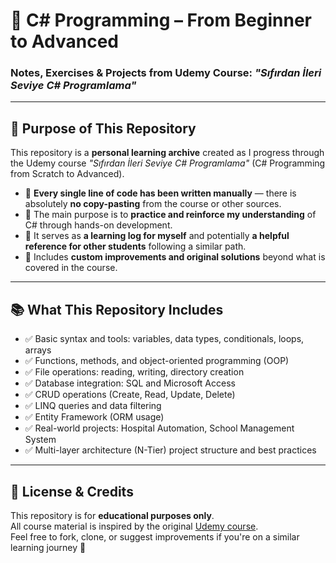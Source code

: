 # 🎯 C# Programming – From Beginner to Advanced  
### Notes, Exercises & Projects from Udemy Course: *"Sıfırdan İleri Seviye C# Programlama"*

---

## 📌 Purpose of This Repository

This repository is a **personal learning archive** created as I progress through the Udemy course *"Sıfırdan İleri Seviye C# Programlama"* (C# Programming from Scratch to Advanced).

- 🧩 **Every single line of code has been written manually** — there is absolutely **no copy-pasting** from the course or other sources.
- 🧠 The main purpose is to **practice and reinforce my understanding** of C# through hands-on development.
- 📘 It serves as **a learning log for myself** and potentially **a helpful reference for other students** following a similar path.
- 🔧 Includes **custom improvements and original solutions** beyond what is covered in the course.

---

## 📚 What This Repository Includes

- ✅ Basic syntax and tools: variables, data types, conditionals, loops, arrays  
- ✅ Functions, methods, and object-oriented programming (OOP)  
- ✅ File operations: reading, writing, directory creation  
- ✅ Database integration: SQL and Microsoft Access  
- ✅ CRUD operations (Create, Read, Update, Delete)  
- ✅ LINQ queries and data filtering  
- ✅ Entity Framework (ORM usage)  
- ✅ Real-world projects: Hospital Automation, School Management System  
- ✅ Multi-layer architecture (N-Tier) project structure and best practices  

---

## 📜 License & Credits

This repository is for **educational purposes only**.  
All course material is inspired by the original [Udemy course](https://www.udemy.com/course/sifirdan-ileri-seviye-csharp-programlama/).  
Feel free to fork, clone, or suggest improvements if you're on a similar learning journey 🚀
